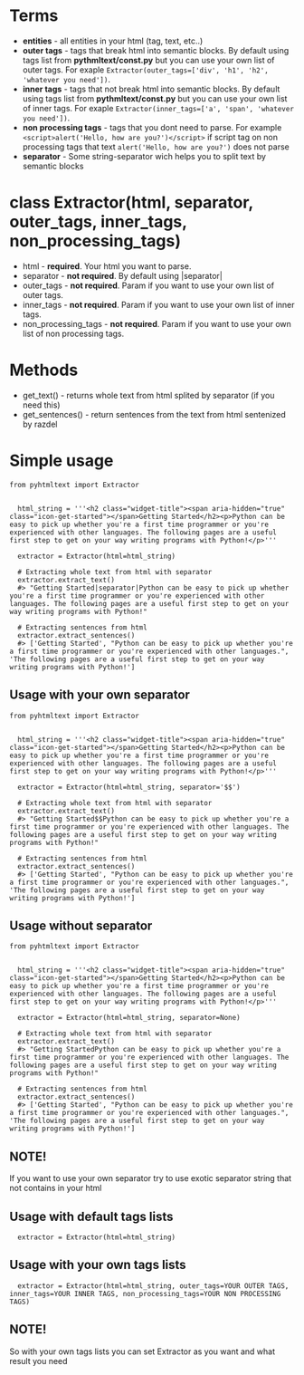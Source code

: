 # Terms

- **entities** - all entities in your html (tag, text, etc..)
- **outer tags** - tags that break html into semantic blocks. By default using tags list from **pythmltext/const.py** but you can use your own list of outer tags. For exaple ```Extractor(outer_tags=['div', 'h1', 'h2', 'whatever you need'])```.
- **inner tags** -  tags that not break html into semantic blocks. By default using tags list from **pythmltext/const.py** but you can use your own list of inner tags. For exaple ```Extractor(inner_tags=['a', 'span', 'whatever you need'])```.
- **non processing tags** - tags that you dont need to parse. For example ```<script>alert('Hello, how are you?')</script>``` if script tag on non processing tags that text ```alert('Hello, how are you?')``` does not parse
- **separator** - Some string-separator wich helps you to split text by semantic blocks

# class Extractor(html, separator, outer_tags, inner_tags, non_processing_tags)

- html - **required**. Your html you want to parse.
- separator - **not required**. By default using |separator|
- outer_tags - **not required**. Param if you want to use your own list of outer tags.
- inner_tags - **not required**. Param if you want to use your own list of inner tags.
- non_processing_tags - **not required**. Param if you want to use your own list of non processing tags.

# Methods

- get_text() - returns whole text from html splited by separator (if you need this)
- get_sentences() - return sentences from the text from html sentenized by razdel

# Simple usage

```
from pyhtmltext import Extractor


  html_string = '''<h2 class="widget-title"><span aria-hidden="true" class="icon-get-started"></span>Getting Started</h2><p>Python can be easy to pick up whether you're a first time programmer or you're experienced with other languages. The following pages are a useful first step to get on your way writing programs with Python!</p>'''

  extractor = Extractor(html=html_string)

  # Extracting whole text from html with separator
  extractor.extract_text()
  #> "Getting Started|separator|Python can be easy to pick up whether you're a first time programmer or you're experienced with other languages. The following pages are a useful first step to get on your way writing programs with Python!"

  # Extracting sentences from html
  extractor.extract_sentences()
  #> ['Getting Started', "Python can be easy to pick up whether you're a first time programmer or you're experienced with other languages.", 'The following pages are a useful first step to get on your way writing programs with Python!']
```

## Usage with your own separator

```
from pyhtmltext import Extractor


  html_string = '''<h2 class="widget-title"><span aria-hidden="true" class="icon-get-started"></span>Getting Started</h2><p>Python can be easy to pick up whether you're a first time programmer or you're experienced with other languages. The following pages are a useful first step to get on your way writing programs with Python!</p>'''

  extractor = Extractor(html=html_string, separator='$$')

  # Extracting whole text from html with separator
  extractor.extract_text()
  #> "Getting Started$$Python can be easy to pick up whether you're a first time programmer or you're experienced with other languages. The following pages are a useful first step to get on your way writing programs with Python!"

  # Extracting sentences from html
  extractor.extract_sentences()
  #> ['Getting Started', "Python can be easy to pick up whether you're a first time programmer or you're experienced with other languages.", 'The following pages are a useful first step to get on your way writing programs with Python!']
```

## Usage without separator

```
from pyhtmltext import Extractor


  html_string = '''<h2 class="widget-title"><span aria-hidden="true" class="icon-get-started"></span>Getting Started</h2><p>Python can be easy to pick up whether you're a first time programmer or you're experienced with other languages. The following pages are a useful first step to get on your way writing programs with Python!</p>'''

  extractor = Extractor(html=html_string, separator=None)

  # Extracting whole text from html with separator
  extractor.extract_text()
  #> "Getting StartedPython can be easy to pick up whether you're a first time programmer or you're experienced with other languages. The following pages are a useful first step to get on your way writing programs with Python!"

  # Extracting sentences from html
  extractor.extract_sentences()
  #> ['Getting Started', "Python can be easy to pick up whether you're a first time programmer or you're experienced with other languages.", 'The following pages are a useful first step to get on your way writing programs with Python!']
```

## NOTE!

If you want to use your own separator try to use exotic separator string that not contains in your html

## Usage with default tags lists
```
  extractor = Extractor(html=html_string)
```

## Usage with your own tags lists
```
  extractor = Extractor(html=html_string, outer_tags=YOUR OUTER TAGS, inner_tags=YOUR INNER TAGS, non_processing_tags=YOUR NON PROCESSING TAGS)
```

## NOTE!

So with your own tags lists you can set Extractor as you want and what result you need
